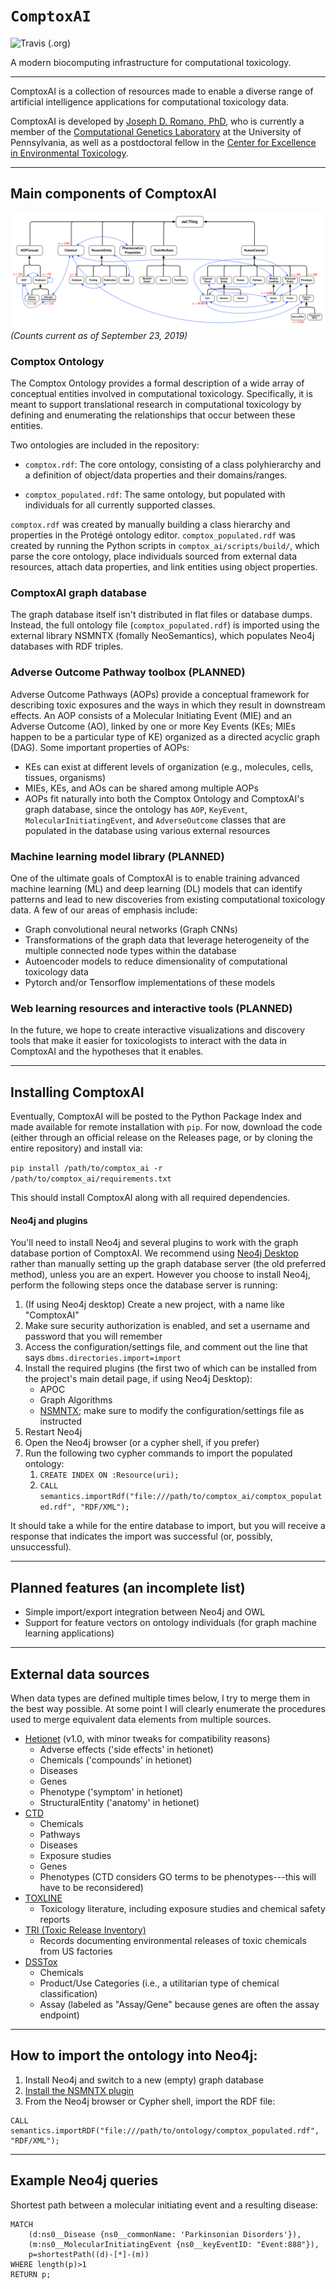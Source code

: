 # `ComptoxAI`

![Travis (.org)](https://img.shields.io/travis/JDRomano2/comptox_ai?style=flat-square)

A modern biocomputing infrastructure for computational toxicology.

- - -

ComptoxAI is a collection of resources made to enable a diverse range of artificial intelligence applications for computational toxicology data.

ComptoxAI is developed by [Joseph D. Romano, PhD](http://jdr.bio), who is currently a member of the [Computational Genetics Laboratory](http://epistasis.org) at the University of Pennsylvania, as well as a postdoctoral fellow in the [Center for Excellence in Environmental Toxicology](http://ceet.upenn.edu/).

- - -

## Main components of ComptoxAI

![Class hierarchy of Comptox Ontology and graph database individual counts](./doc/images/ontology.png)
_(Counts current as of September 23, 2019)_

### Comptox Ontology

The Comptox Ontology provides a formal description of a wide array of conceptual entities involved in computational toxicology. Specifically, it is meant to support translational research in computational toxicology by defining and enumerating the relationships that occur between these entities.

Two ontologies are included in the repository:

- `comptox.rdf`: The core ontology, consisting of a class polyhierarchy and a definition of object/data properties and their domains/ranges.

- `comptox_populated.rdf`: The same ontology, but populated with individuals for all currently supported classes.

`comptox.rdf` was created by manually building a class hierarchy and properties in the Protégé ontology editor. `comptox_populated.rdf` was created by running the Python scripts in `comptox_ai/scripts/build/`, which parse the core ontology, place individuals sourced from external data resources, attach data properties, and link entities using object properties.

### ComptoxAI graph database

The graph database itself isn't distributed in flat files or database dumps. Instead, the full ontology file (`comptox_populated.rdf`) is imported using the external library NSMNTX (fomally NeoSemantics), which populates Neo4j databases with RDF triples.

### Adverse Outcome Pathway toolbox (PLANNED)

Adverse Outcome Pathways (AOPs) provide a conceptual framework for describing toxic exposures and the ways in which they result in downstream effects. An AOP consists of a Molecular Initiating Event (MIE) and an Adverse Outcome (AO), linked by one or more Key Events (KEs; MIEs happen to be a particular type of KE) organized as a directed acyclic graph (DAG). Some important properties of AOPs:

- KEs can exist at different levels of organization (e.g., molecules, cells, tissues, organisms)
- MIEs, KEs, and AOs can be shared among multiple AOPs
- AOPs fit naturally into both the Comptox Ontology and ComptoxAI's graph database, since the ontology has `AOP`, `KeyEvent`, `MolecularInitiatingEvent`, and `AdverseOutcome` classes that are populated in the database using various external resources

### Machine learning model library (PLANNED)

One of the ultimate goals of ComptoxAI is to enable training advanced machine learning (ML) and deep learning (DL) models that can identify patterns and lead to new discoveries from existing computational toxicology data. A few of our areas of emphasis include:
- Graph convolutional neural networks (Graph CNNs)
- Transformations of the graph data that leverage heterogeneity of the multiple connected node types within the database
- Autoencoder models to reduce dimensionality of computational toxicology data
- Pytorch and/or Tensorflow implementations of these models

### Web learning resources and interactive tools (PLANNED)

In the future, we hope to create interactive visualizations and discovery tools that make it easier for toxicologists to interact with the data in ComptoxAI and the hypotheses that it enables.

- - -

## Installing ComptoxAI

Eventually, ComptoxAI will be posted to the Python Package Index and made available for remote installation with `pip`. For now, download the code (either through an official release on the Releases page, or by cloning the entire repository) and install via:

`pip install /path/to/comptox_ai -r /path/to/comptox_ai/requirements.txt`

This should install ComptoxAI along with all required dependencies.

#### Neo4j and plugins

You'll need to install Neo4j and several plugins to work with the graph database portion of ComptoxAI. We recommend using [Neo4j Desktop](https://neo4j.com/docs/operations-manual/current/installation/neo4j-desktop/) rather than manually setting up the graph database server (the old preferred method), unless you are an expert. However you choose to install Neo4j, perform the following steps once the database server is running:

1. (If using Neo4j desktop) Create a new project, with a name like "ComptoxAI"
2. Make sure security authorization is enabled, and set a username and password that you will remember
3. Access the configuration/settings file, and comment out the line that says `dbms.directories.import=import`
4. Install the required plugins (the first two of which can be installed from the project's main detail page, if using Neo4j Desktop):
    - APOC
    - Graph Algorithms
    - [NSMNTX](https://github.com/jbarrasa/neosemantics); make sure to modify the configuration/settings file as instructed
5. Restart Neo4j
6. Open the Neo4j browser (or a cypher shell, if you prefer)
7. Run the following two cypher commands to import the populated ontology:
    1. `CREATE INDEX ON :Resource(uri);`
    2. `CALL semantics.importRdf("file:///path/to/comptox_ai/comptox_populated.rdf", "RDF/XML");`

It should take a while for the entire database to import, but you will receive a response that indicates the import was successful (or, possibly, unsuccessful).

- - -

## Planned features (an incomplete list)

- Simple import/export integration between Neo4j and OWL
- Support for feature vectors on ontology individuals (for graph machine learning applications)

- - -

## External data sources

When data types are defined multiple times below, I try to merge them in the best way possible. At some point I will clearly enumerate the procedures used to merge equivalent data elements from multiple sources.

- [Hetionet](het.io) (v1.0, with minor tweaks for compatibility reasons)
  - Adverse effects ('side effects' in hetionet)
  - Chemicals ('compounds' in hetionet)
  - Diseases
  - Genes
  - Phenotype ('symptom' in hetionet)
  - StructuralEntity ('anatomy' in hetionet)
- [CTD](ctdbase.org)
  - Chemicals
  - Pathways
  - Diseases
  - Exposure studies
  - Genes
  - Phenotypes (CTD considers GO terms to be phenotypes---this will have to be reconsidered)
- [TOXLINE](https://toxnet.nlm.nih.gov/newtoxnet/toxline.htm)
  - Toxicology literature, including exposure studies and chemical safety reports
- [TRI (Toxic Release Inventory)](https://toxnet.nlm.nih.gov/newtoxnet/tri.htm)
  - Records documenting environmental releases of toxic chemicals from US factories
- [DSSTox](https://comptox.epa.gov/dashboard)
  - Chemicals
  - Product/Use Categories (i.e., a utilitarian type of chemical classification)
  - Assay (labeled as "Assay/Gene" because genes are often the assay endpoint)

- - -

## How to import the ontology into Neo4j:

1. Install Neo4j and switch to a new (empty) graph database
2. [Install the NSMNTX plugin](http://jbarrasa.github.io/neosemantics/#Install)
3. From the Neo4j browser or Cypher shell, import the RDF file:
```
CALL semantics.importRDF("file:///path/to/ontology/comptox_populated.rdf", "RDF/XML");
```

- - -

## Example Neo4j queries

Shortest path between a molecular initiating event and a resulting disease:
```
MATCH
	(d:ns0__Disease {ns0__commonName: 'Parkinsonian Disorders'}),
	(m:ns0__MolecularInitiatingEvent {ns0__keyEventID: "Event:888"}),
	p=shortestPath((d)-[*]-(m))
WHERE length(p)>1
RETURN p;
```